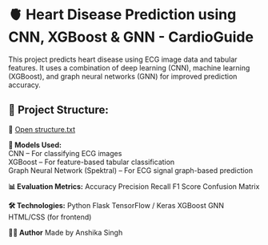 # 🫀 Heart Disease Prediction using CNN, XGBoost & GNN - CardioGuide
This project predicts heart disease using ECG image data and tabular features. It uses a combination of deep learning (CNN), machine learning (XGBoost), and graph neural networks (GNN) for improved prediction accuracy.

## 📁 Project Structure:
🔗 [Open structure.txt](https://github.com/Anshi1102/CardioGuide/blob/main/structure.txt)

**🧠 Models Used:**  
CNN – For classifying ECG images  
XGBoost – For feature-based tabular classification  
Graph Neural Network (Spektral) – For ECG signal graph-based prediction  

**📊 Evaluation Metrics:**
Accuracy
Precision
Recall
F1 Score
Confusion Matrix

**🛠 Technologies:**
Python
Flask
TensorFlow / Keras
XGBoost
GNN
HTML/CSS (for frontend)

**🙋‍♂️ Author**
Made by Anshika Singh
